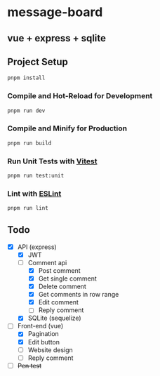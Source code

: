 # message-board

## vue + express + sqlite

## Project Setup

```sh
pnpm install
```

### Compile and Hot-Reload for Development

```sh
pnpm run dev
```

### Compile and Minify for Production

```sh
pnpm run build
```

### Run Unit Tests with [Vitest](https://vitest.dev/)

```sh
pnpm run test:unit
```

### Lint with [ESLint](https://eslint.org/)

```sh
pnpm run lint
```

## Todo
- [x] API (express)
  - [x] JWT
  - [ ] Comment api
    - [x] Post comment
    - [x] Get single comment
    - [x] Delete comment
    - [x] Get comments in row range
    - [x] Edit comment
    - [ ] Reply comment
  - [x] SQLite (sequelize)
- [ ] Front-end (vue)
  - [x] Pagination
  - [x] Edit button
  - [ ] Website design
  - [ ] Reply comment
- [ ] ~~Pen test~~
